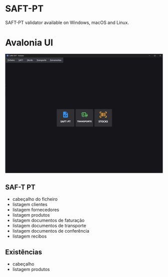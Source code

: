 # SAFT-PT

SAFT-PT validator available on Windows, macOS and Linux.

# Avalonia UI

![screenshot](saft.png)

## SAF-T PT

- cabeçalho do ficheiro
- listagem clientes
- listagem fornecedores
- listagem produtos
- listagem documentos de faturação
- listagem documentos de transporte
- listagem documentos de conferência
- listagem recibos

## Existências

- cabeçalho
- listagem produtos

<!-- # CLI

![screenshot](https://raw.githubusercontent.com/SolRIA/saft-pt/master/cli1.png)

![screenshot](https://raw.githubusercontent.com/SolRIA/saft-pt/master/cli2.png)

![screenshot](https://raw.githubusercontent.com/SolRIA/saft-pt/master/cli3.png) -->
